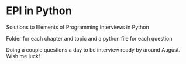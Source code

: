 # EPI in Python

Solutions to Elements of Programming Interviews in Python

Folder for each chapter and topic and a python file for each question

Doing a couple questions a day to be interview ready by around August. Wish me luck!
